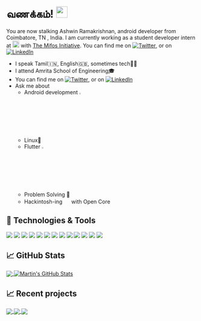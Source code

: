 
# வணக்கம்! <img src="https://media.giphy.com/media/3ohzdWvAMBhrtBEC2Y/giphy.gif" width="30px">

You are now stalking Ashwin Ramakrishnan, android developer from Coimbatore, TN , India. I am currently working as a student developer intern at <a href="https://summerofcode.withgoogle.com/"><img src="https://user-images.githubusercontent.com/20596763/90981309-d7a7ea00-e57d-11ea-98a6-4b2e80913a26.png" height=18></a> with [The Mifos Initiative](https://www.github.com/openMF). You can find me on [![Twitter][1.2]][1],  or on [![LinkedIn][3.2]][3]
- I speak Tamil🇮🇳, English🇬🇧, sometimes tech👨‍💻
- I attend Amrita School of Engineering🎓
- You can find me on [![Twitter][1.2]][1],  or on [![LinkedIn][3.2]][3]
- Ask me about 
	- Android development <img src="https://img.icons8.com/fluent/48/000000/android-os.png" width=3%>
	- Linux🐧
	- Flutter <img src="https://img.icons8.com/color/48/000000/flutter.png" width=3%>
	- Problem Solving 🔧
	- Hackintosh-ing <img src="https://dxf1.com/images/jdownloads/screenshots/apple.png" width=16> with Open Core
## 🔧 Technologies & Tools
![](https://img.shields.io/badge/OS-Linux-informational?style=flat&logo=linux&logoColor=white&color=2bbc8a)
![](https://img.shields.io/badge/Editor-Android_Studio-informational?style=flat&logo=android-studio&logoColor=white&color=2bbc8a)
![](https://img.shields.io/badge/Editor-VS_Code-informational?style=flat&logo=visual-studio&logoColor=white&color=2bbc8a)
![](https://img.shields.io/badge/Code-Kotlin-informational?style=flat&logo=kotlin&logoColor=white&color=2bbc8a)
![](https://img.shields.io/badge/Code-Dart-informational?style=flat&logo=dart&logoColor=white&color=2bbc8a)
![](https://img.shields.io/badge/Code-Python-informational?style=flat&logo=python&logoColor=white&color=2bbc8a)
![](https://img.shields.io/badge/Code-C-informational?style=flat&logo=c&logoColor=white&color=2bbc8a)
![](https://img.shields.io/badge/Code-C++-informational?style=flat&logo=c&logoColor=white&color=2bbc8a)
![](https://img.shields.io/badge/Code-Java-informational?style=flat&logo=java&logoColor=white&color=2bbc8a)
![](https://img.shields.io/badge/Code-JavaScript-informational?style=flat&logo=javascript&logoColor=white&color=2bbc8a)
![](https://img.shields.io/badge/Shell-zsh-informational?style=flat&logo=gnu-bash&logoColor=white&color=2bbc8a)
![](https://img.shields.io/badge/Tools-Firebase-informational?style=flat&logo=firebase&logoColor=white&color=2bbc8a)
![](https://img.shields.io/badge/Tools-PostgreSQL-informational?style=flat&logo=postgresql&logoColor=white&color=2bbc8a)

## &#x1f4c8; GitHub Stats

<a href="https://github.com/ashwinkey04">
  <img align="center" src="https://github-readme-stats.vercel.app/api/top-langs/?username=ashwinkey04&hide=html&title_color=ffffff&text_color=c9cacc&icon_color=2bbc8a&bg_color=1d1f21" />
</a>
<a href="https://github.com/ashwinkey04">
  <img align="center" src="https://github-readme-stats.vercel.app/api?username=ashwinkey04&show_icons=true&line_height=27&count_private=true&title_color=ffffff&text_color=c9cacc&icon_color=2bbc8a&bg_color=1d1f21" alt="Martin's GitHub Stats" />
</a>

## &#x1f4c8; Recent projects
<a href="https://github.com/ashwinkey04/lorax">
  <img align="center" src="https://github-readme-stats.vercel.app/api/pin/?username=ashwinkey04&repo=lorax&title_color=ffffff&text_color=c9cacc&icon_color=2bbc8a&bg_color=1d1f21" />
</a>

<a href="https://github.com/ashwinkey04/mifos-mobile">
  <img align="center" src="https://github-readme-stats.vercel.app/api/pin/?username=ashwinkey04&repo=mifos-mobile&title_color=ffffff&text_color=c9cacc&icon_color=2bbc8a&bg_color=1d1f21" />
</a>    

<a href="https://github.com/ashwinkey04/oc-efi">
  <img align="center" src="https://github-readme-stats.vercel.app/api/pin/?username=ashwinkey04&repo=oc-efi&title_color=ffffff&text_color=c9cacc&icon_color=2bbc8a&bg_color=1d1f21" />
</a>    

<!-- links to social media icons -->

<!-- icons with padding -->

[1.1]: http://i.imgur.com/tXSoThF.png (@ashwinkey04)
[2.1]: http://i.imgur.com/0o48UoR.png (github icon with padding)

<!-- icons without padding -->

[1.2]: http://i.imgur.com/wWzX9uB.png (twitter icon without padding)
[2.2]: http://i.imgur.com/9I6NRUm.png (github icon without padding)
[3.2]: https://raw.githubusercontent.com/MartinHeinz/MartinHeinz/master/linkedin-3-16.png (LinkedIn icon without padding)


<!-- links to your social media accounts -->

[1]: https://twitter.com/ashwinkey04
[2]: https://github.com/ashwinkey04
[3]: https://www.linkedin.com/in/ashwinkey04/
